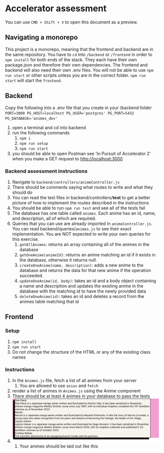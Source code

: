 # Accelerator assessment

You can use `CMD + Shift + V` to open this document as a preview.

## Navigating a monorepo

This project is a monorepo, meaning that the frontend and backend are in the same repository. You have to `cd` into `/backend` or `/frontend` in order to `npm install` for both ends of the stack. They each have their own package.json and therefore their own dependencies. The frontend and backend will also need their own .env files. You will not be able to use `npm run start` or other scripts unless you are in the correct folder. `npm run start` will start the `frontend`.

## Backend

Copy the following into a .env file that you create in your /backend folder
`PORT=3000
PG_HOST=localhost
PG_USER='postgres'
PG_PORT=5432
PG_DATABASE='animes_dev'`

1. open a terminal and cd into backend
2. run the following commands
   1. `npm i`
   2. `npm run setup`
   3. `npm run start`
3. you should be able to open Postman see 'In Pursuit of Accelerator 2' when you make a GET request to [http://localhost:3000](http://localhost:3000)

### Backend assessment instructions

1. Navigate to `backend/controllers/animeController.js`
2. There should be comments saying what routes to write and what they should do
3. You can read the test files in backend/controllers/__test__ to get a better picture of how to implement the routes described in the instructions
4. You should be able to run `npm run test` and see all of the tests fail
5. The database has one table called `animes`. Each anime has an id, name, and description, all of which are required.
6. Queries that you can use are already imported in `animeController.js`. You can read backend/queries/`animes.js` to see their exact implementation. You are NOT expected to write your own queries for this exercise.
   1. `getAllAnimes`: returns an array containing all of the animes in the database
   2. `getOneAnime(animeId)`: returns an anime matching an id if it exists in the database, otherwise it returns null.
   3. `createOneAnime(name, description)`: adds a new anime to the database and returns the data for that new anime if the operation succeeded.
   4. `updateOneAnime(id, body)`: takes an id and a body object containing a name and description and updates the existing anime in the database with the matching id to have the newly provided data
   5. `deleteOneAnime(id)`: takes an id and deletes a record from the animes table matching that id

## Frontend

### Setup

1. `npm install`
2. `npm run start`
3. Do not change the structure of the HTML or any of the existing class names

### Instructions

1. In the `Animes.js` file, fetch a list of all animes from your server
   1. You are allowed to use `axios` and `fetch`
2. render a list of animes in `Animes.js` using the Anime component
3. There should be at least 4 animes in your database to pass the tests
4. ![How your UI should look](./ui.png "How your UI should look")
   1. Your animes should be laid out like this
